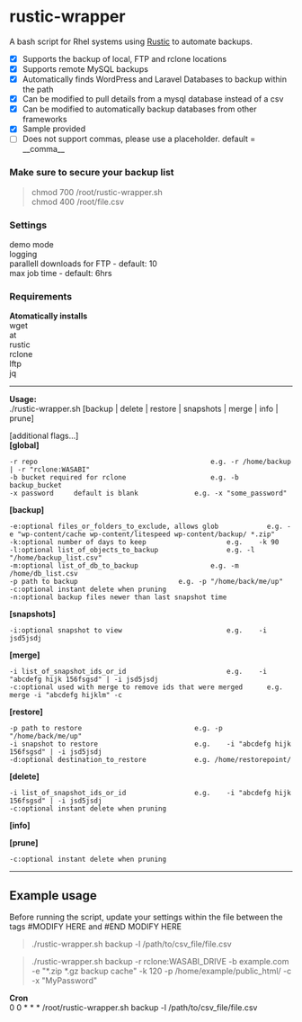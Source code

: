 # rustic-wrapper
A bash script for Rhel systems using [Rustic](https://github.com/rustic-rs/rustic) to automate backups.
- [x] Supports the backup of local, FTP and rclone locations
- [x] Supports remote MySQL backups
- [x] Automatically finds WordPress and Laravel Databases to backup within the path
- [x] Can be modified to pull details from a mysql database instead of a csv
- [x] Can be modified to automatically backup databases from other frameworks
- [x] Sample provided
- [ ] Does not support commas, please use a placeholder. default = \_\_comma__

### Make sure to secure your backup list
> chmod 700 /root/rustic-wrapper.sh\
> chmod 400 /root/file.csv

### Settings
demo mode\
logging\
parallell downloads for FTP - default: 10\
max job time - default: 6hrs

### Requirements
**Atomatically installs**\
wget\
at\
rustic\
rclone\
lftp\
jq
_______________

**Usage:**\
./rustic-wrapper.sh [backup | delete | restore | snapshots | merge | info | prune]

  [additional flags...]\
  **[global]**
  ```
  -r repo					                        e.g. -r /home/backup | -r "rclone:WASABI"
  -b bucket	required for rclone		                e.g. -b backup_bucket
  -x password     default is blank				e.g. -x "some_password"
  ```
  
  **[backup]**
  ```
  -e:optional files_or_folders_to_exclude, allows glob            e.g. -e "wp-content/cache wp-content/litespeed wp-content/backup/ *.zip"
  -k:optional number of days to keep			        e.g.	-k 90
  -l:optional list_of_objects_to_backup			        e.g. -l "/home/backup_list.csv"
  -m:optional list_of_db_to_backup			        e.g. -m /home/db_list.csv
  -p path to backup					        e.g. -p "/home/back/me/up"
  -c:optional instant delete when pruning
  -n:optional backup files newer than last snapshot time
  ```
  
  **[snapshots]**
  ```
  -i:optional snapshot to view			                e.g.	-i jsd5jsdj
  ```
  
  
  **[merge]**
  ```
  -i list_of_snapshot_ids_or_id			                e.g.	-i "abcdefg hijk 156fsgsd" | -i jsd5jsdj
  -c:optional used with merge to remove ids that were merged      e.g. merge -i "abcdefg hijklm" -c
  ```
  
  **[restore]**
  ```
  -p path to restore                            e.g. -p "/home/back/me/up"
  -i snapshot to restore                        e.g.	-i "abcdefg hijk 156fsgsd" | -i jsd5jsdj
  -d:optional destination_to_restore            e.g. /home/restorepoint/
  ```
  
  **[delete]**
  ```
  -i list_of_snapshot_ids_or_id			        e.g.	-i "abcdefg hijk 156fsgsd" | -i jsd5jsdj
  -c:optional instant delete when pruning
  ```
  
  **[info]**
  
  **[prune]**
  ```
  -c:optional instant delete when pruning
  ```

_______________

## Example usage
Before running the script, update your settings within the file between the tags #MODIFY HERE and #END MODIFY HERE
> ./rustic-wrapper.sh backup -l /path/to/csv_file/file.csv

> ./rustic-wrapper.sh backup -r rclone:WASABI_DRIVE -b example.com -e "*.zip *.gz backup cache" -k 120 -p /home/example/public_html/ -c -x "MyPassword"


**Cron**\
0 0 * * * /root/rustic-wrapper.sh backup -l /path/to/csv_file/file.csv
